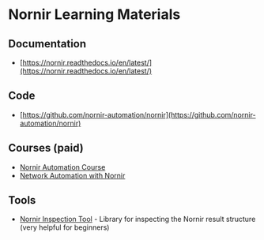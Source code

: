 # Nornir Learning Materials

## Documentation
* [https://nornir.readthedocs.io/en/latest/](https://nornir.readthedocs.io/en/latest/)

## Code
* [https://github.com/nornir-automation/nornir](https://github.com/nornir-automation/nornir)

## Courses (paid)
* [Nornir Automation Course](https://pynet.twb-tech.com/class-nornir.html)
* [Network Automation with Nornir](https://www.packetcoders.io/network-automation-with-nornir/)

## Tools
* [Nornir Inspection Tool](https://pypi.org/project/nornir-inspect/) - Library for inspecting the Nornir result structure (very helpful for beginners)

